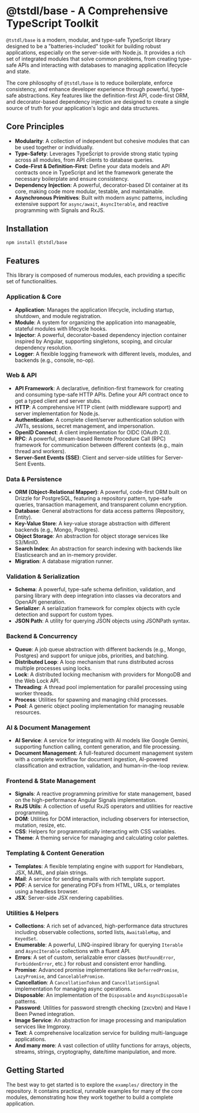 # @tstdl/base - A Comprehensive TypeScript Toolkit

`@tstdl/base` is a modern, modular, and type-safe TypeScript library designed to be a "batteries-included" toolkit for building robust applications, especially on the server-side with Node.js. It provides a rich set of integrated modules that solve common problems, from creating type-safe APIs and interacting with databases to managing application lifecycle and state.

The core philosophy of `@tstdl/base` is to reduce boilerplate, enforce consistency, and enhance developer experience through powerful, type-safe abstractions. Key features like the definition-first API, code-first ORM, and decorator-based dependency injection are designed to create a single source of truth for your application's logic and data structures.

## Core Principles

- **Modularity**: A collection of independent but cohesive modules that can be used together or individually.
- **Type-Safety**: Leverages TypeScript to provide strong static typing across all modules, from API clients to database queries.
- **Code-First & Definition-First**: Define your data models and API contracts once in TypeScript and let the framework generate the necessary boilerplate and ensure consistency.
- **Dependency Injection**: A powerful, decorator-based DI container at its core, making code more modular, testable, and maintainable.
- **Asynchronous Primitives**: Built with modern async patterns, including extensive support for `async/await`, `AsyncIterable`, and reactive programming with Signals and RxJS.

## Installation

```bash
npm install @tstdl/base
```

## Features

This library is composed of numerous modules, each providing a specific set of functionalities.

### Application & Core

- **Application**: Manages the application lifecycle, including startup, shutdown, and module registration.
- **Module**: A system for organizing the application into manageable, stateful modules with lifecycle hooks.
- **Injector**: A powerful, decorator-based dependency injection container inspired by Angular, supporting singletons, scoping, and circular dependency resolution.
- **Logger**: A flexible logging framework with different levels, modules, and backends (e.g., console, no-op).

### Web & API

- **API Framework**: A declarative, definition-first framework for creating and consuming type-safe HTTP APIs. Define your API contract once to get a typed client and server stubs.
- **HTTP**: A comprehensive HTTP client (with middleware support) and server implementation for Node.js.
- **Authentication**: A complete client/server authentication solution with JWTs, sessions, secret management, and impersonation.
- **OpenID Connect**: A client implementation for OIDC (OAuth 2.0).
- **RPC**: A powerful, stream-based Remote Procedure Call (RPC) framework for communication between different contexts (e.g., main thread and workers).
- **Server-Sent Events (SSE)**: Client and server-side utilities for Server-Sent Events.

### Data & Persistence

- **ORM (Object-Relational Mapper)**: A powerful, code-first ORM built on Drizzle for PostgreSQL, featuring a repository pattern, type-safe queries, transaction management, and transparent column encryption.
- **Database**: General abstractions for data access patterns (Repository, Entity).
- **Key-Value Store**: A key-value storage abstraction with different backends (e.g., Mongo, Postgres).
- **Object Storage**: An abstraction for object storage services like S3/MinIO.
- **Search Index**: An abstraction for search indexing with backends like Elasticsearch and an in-memory provider.
- **Migration**: A database migration runner.

### Validation & Serialization

- **Schema**: A powerful, type-safe schema definition, validation, and parsing library with deep integration into classes via decorators and OpenAPI generation.
- **Serializer**: A serialization framework for complex objects with cycle detection and support for custom types.
- **JSON Path**: A utility for querying JSON objects using JSONPath syntax.

### Backend & Concurrency

- **Queue**: A job queue abstraction with different backends (e.g., Mongo, Postgres) and support for unique jobs, priorities, and batching.
- **Distributed Loop**: A loop mechanism that runs distributed across multiple processes using locks.
- **Lock**: A distributed locking mechanism with providers for MongoDB and the Web Lock API.
- **Threading**: A thread pool implementation for parallel processing using worker threads.
- **Process**: Utilities for spawning and managing child processes.
- **Pool**: A generic object pooling implementation for managing reusable resources.

### AI & Document Management

- **AI Service**: A service for integrating with AI models like Google Gemini, supporting function calling, content generation, and file processing.
- **Document Management**: A full-featured document management system with a complete workflow for document ingestion, AI-powered classification and extraction, validation, and human-in-the-loop review.

### Frontend & State Management

- **Signals**: A reactive programming primitive for state management, based on the high-performance Angular Signals implementation.
- **RxJS Utils**: A collection of useful RxJS operators and utilities for reactive programming.
- **DOM**: Utilities for DOM interaction, including observers for intersection, mutation, resize, etc.
- **CSS**: Helpers for programmatically interacting with CSS variables.
- **Theme**: A theming service for managing and calculating color palettes.

### Templating & Content Generation

- **Templates**: A flexible templating engine with support for Handlebars, JSX, MJML, and plain strings.
- **Mail**: A service for sending emails with rich template support.
- **PDF**: A service for generating PDFs from HTML, URLs, or templates using a headless browser.
- **JSX**: Server-side JSX rendering capabilities.

### Utilities & Helpers

- **Collections**: A rich set of advanced, high-performance data structures including observable collections, sorted lists, `AwaitableMap`, and `KeyedSet`.
- **Enumerable**: A powerful, LINQ-inspired library for querying `Iterable` and `AsyncIterable` collections with a fluent API.
- **Errors**: A set of custom, serializable error classes (`NotFoundError`, `ForbiddenError`, etc.) for robust and consistent error handling.
- **Promise**: Advanced promise implementations like `DeferredPromise`, `LazyPromise`, and `CancelablePromise`.
- **Cancellation**: A `CancellationToken` and `CancellationSignal` implementation for managing async operations.
- **Disposable**: An implementation of the `Disposable` and `AsyncDisposable` patterns.
- **Password**: Utilities for password strength checking (zxcvbn) and Have I Been Pwned integration.
- **Image Service**: An abstraction for image processing and manipulation services like Imgproxy.
- **Text**: A comprehensive localization service for building multi-language applications.
- **And many more**: A vast collection of utility functions for arrays, objects, streams, strings, cryptography, date/time manipulation, and more.

## Getting Started

The best way to get started is to explore the `examples/` directory in the repository. It contains practical, runnable examples for many of the core modules, demonstrating how they work together to build a complete application.
